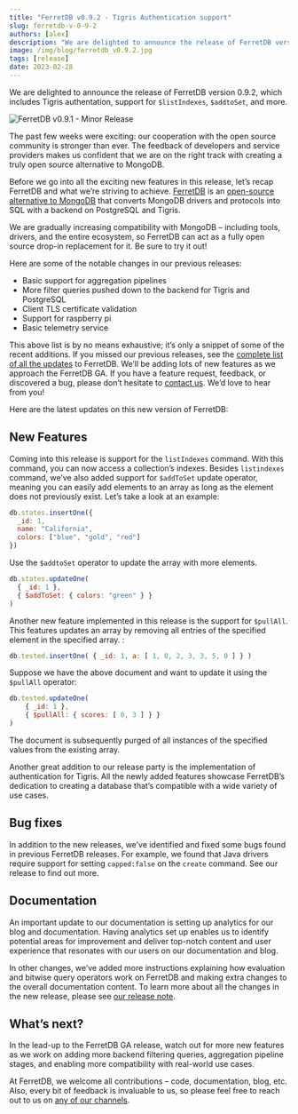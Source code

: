 ```yaml
---
title: "FerretDB v0.9.2 - Tigris Authentication support"
slug: ferretdb-v-0-9-2
authors: [alex]
description: "We are delighted to announce the release of FerretDB version 0.9.2, which includes Tigris authentation, support for `$listIndexes`, `$addtoSet`, and more."
image: /img/blog/ferretdb_v0.9.2.jpg
tags: [release]
date: 2023-02-28
---
```


We are delighted to announce the release of FerretDB version 0.9.2, which includes Tigris authentation, support for `$listIndexes`, `$addtoSet`, and more.

![FerretDB v0.9.1 - Minor Release](/img/blog/ferretdb_v0.9.2.jpg)

<!--truncate-->

The past few weeks were exciting: our cooperation with the open source community is stronger than ever.
The feedback of developers and service providers makes us confident that we are on the right track with creating a truly open source alternative to MongoDB.

Before we go into all the exciting new features in this release, let’s recap FerretDB and what we’re striving to achieve.
[FerretDB](https://www.ferretdb.io/) is an [open-source alternative to MongoDB](https://blog.ferretdb.io/5-database-alternatives-mongodb-2023/) that converts MongoDB drivers and protocols into SQL with a backend on PostgreSQL and Tigris.

We are gradually increasing compatibility with MongoDB – including tools, drivers, and the entire ecosystem, so FerretDB can act as a fully open source drop-in replacement for it.
Be sure to try it out!

Here are some of the notable changes in our previous releases:

* Basic support for aggregation pipelines
* More filter queries pushed down to the backend for Tigris and PostgreSQL
* Client TLS certificate validation
* Support for raspberry pi
* Basic telemetry service

This above list is by no means exhaustive; it’s only a snippet of some of the recent additions.
If you missed our previous releases, see the [complete list of all the updates](https://github.com/FerretDB/FerretDB/releases/) to FerretDB.
We’ll be adding lots of new features as we approach the FerretDB GA.
If you have a feature request, feedback, or discovered a bug, please don’t hesitate to [contact us](https://docs.ferretdb.io/#community).
We’d love to hear from you!

Here are the latest updates on this new version of FerretDB:

## New Features

Coming into this release is support for the `listIndexes` command.
With this command, you can now access a collection’s indexes.
Besides `listindexes` command, we’ve also added support for `$addToSet` update operator, meaning you can easily add elements to an array as long as the element does not previously exist.
Let’s take a look at an example:

```js
db.states.insertOne({
  _id: 1,
  name: "California",
  colors: ["blue", "gold", "red"]
})
```

Use the `$addtoSet` operator to update the array with more elements.

```js
db.states.updateOne(
  { _id: 1 },
  { $addToSet: { colors: "green" } }
)
```

Another new feature implemented in this release is the support for `$pullAll`.
This features updates an array by removing all entries of the specified element in the specified array.
:

```js
db.tested.insertOne( { _id: 1, a: [ 1, 0, 2, 3, 3, 5, 0 ] } )
```

Suppose we have the above document and want to update it using the `$pullAll` operator:

```js
db.tested.updateOne(
    { _id: 1 },
    { $pullAll: { scores: [ 0, 3 ] } }
)
```

The document is subsequently purged of all instances of the specified values from the existing array.

Another great addition to our release party is the implementation of authentication for Tigris.
All the newly added features showcase FerretDB’s dedication to creating a database that’s compatible with a wide variety of use cases.

## Bug fixes

In addition to the new releases, we’ve identified and fixed some bugs found in previous FerretDB releases.
For example, we found that Java drivers require support for setting `capped:false` on the `create` command.
See our release to find out more.

## Documentation

An important update to our documentation is setting up analytics for our blog and documentation.
Having analytics set up enables us to identify potential areas for improvement and deliver top-notch content and user experience that resonates with our users on our documentation and blog.

In other changes, we’ve added more instructions explaining how evaluation and bitwise query operators work on FerretDB and making extra changes to the overall documentation content.
To learn more about all the changes in the new release, please see [our release note](https://github.com/FerretDB/FerretDB/releases/tag/v0.9.2).

## What’s next?

In the lead-up to the FerretDB GA release, watch out for more new features as we work on adding more backend filtering queries, aggregation pipeline stages, and enabling more compatibility with real-world use cases.

At FerretDB, we welcome all contributions – code, documentation, blog, etc.
Also, every bit of feedback is invaluable to us, so please feel free to reach out to us on [any of our channels](https://docs.ferretdb.io/#community).

